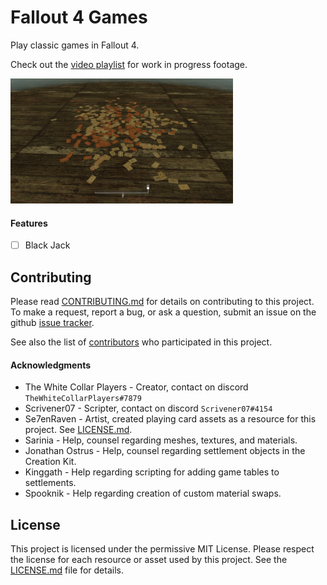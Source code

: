 # Fallout 4 Games
Play classic games in Fallout 4.

Check out the [video playlist](https://www.youtube.com/playlist?list=PLdEgiq4kaju0r1Zw4MTMmxLbc9ZQ1MOLJ) for work in progress footage.

<img src="Documents/Screenshot03.png" height="200">

#### Features
- [ ] Black Jack

## Contributing
Please read [CONTRIBUTING.md](CONTRIBUTING.md) for details on contributing to this project.
To make a request, report a bug, or ask a question, submit an issue on the github [issue tracker](https://github.com/Scrivener07/FO4_Games/issues).

See also the list of [contributors](https://github.com/Scrivener07/FO4_Games/contributors) who participated in this project.

#### Acknowledgments
* The White Collar Players - Creator, contact on discord `TheWhiteCollarPlayers#7879`
* Scrivener07 - Scripter, contact on discord `Scrivener07#4154`
* Se7enRaven - Artist, created playing card assets as a resource for this project. See [LICENSE.md](LICENSE.md).
* Sarinia - Help, counsel regarding meshes, textures, and materials.
* Jonathan Ostrus - Help, counsel regarding settlement objects in the Creation Kit.
* Kinggath - Help regarding scripting for adding game tables to settlements.
* Spooknik - Help regarding creation of custom material swaps.

## License
This project is licensed under the permissive MIT License. 
Please respect the license for each resource or asset used by this project.
See the [LICENSE.md](LICENSE.md) file for details.
